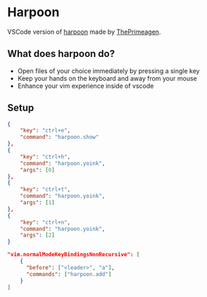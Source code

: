 # Harpoon
VSCode version of [harpoon](https://github.com/ThePrimeagen/harpoon) made by [ThePrimeagen](https://www.youtube.com/@ThePrimeagen).

## What does harpoon do?
- Open files of your choice immediately by pressing a single key
- Keep your hands on the keyboard and away from your mouse
- Enhance your vim experience inside of vscode

## Setup
``` JSON
{
    "key": "ctrl+e",
    "command": "harpoon.show"
},
{
    "key": "ctrl+h",
    "command": "harpoon.yoink",
    "args": [0]
},
{
    "key": "ctrl+t",
    "command": "harpoon.yoink",
    "args": [1]
},
{
    "key": "ctrl+n",
    "command": "harpoon.yoink",
    "args": [2]
}
```
``` JSON
"vim.normalModeKeyBindingsNonRecursive": [
    {
      "before": ["<leader>", "a"],
      "commands": ["harpoon.add"]
    }
]
```
